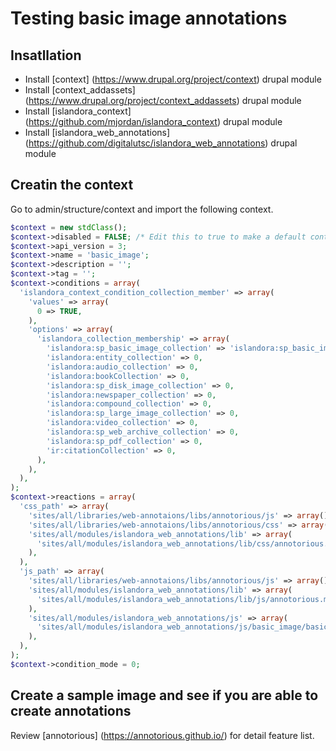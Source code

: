 # Testing basic image annotations

## Insatllation
* Install [context] (https://www.drupal.org/project/context) drupal module
* Install [context_addassets] (https://www.drupal.org/project/context_addassets) drupal module
* Install [islandora_context] (https://github.com/mjordan/islandora_context) drupal module
* Install [islandora_web_annotations] (https://github.com/digitalutsc/islandora_web_annotations) drupal module

## Creatin the context
Go to admin/structure/context and import the following context.

```php
$context = new stdClass();
$context->disabled = FALSE; /* Edit this to true to make a default context disabled initially */
$context->api_version = 3;
$context->name = 'basic_image';
$context->description = '';
$context->tag = '';
$context->conditions = array(
  'islandora_context_condition_collection_member' => array(
    'values' => array(
      0 => TRUE,
    ),
    'options' => array(
      'islandora_collection_membership' => array(
        'islandora:sp_basic_image_collection' => 'islandora:sp_basic_image_collection',
        'islandora:entity_collection' => 0,
        'islandora:audio_collection' => 0,
        'islandora:bookCollection' => 0,
        'islandora:sp_disk_image_collection' => 0,
        'islandora:newspaper_collection' => 0,
        'islandora:compound_collection' => 0,
        'islandora:sp_large_image_collection' => 0,
        'islandora:video_collection' => 0,
        'islandora:sp_web_archive_collection' => 0,
        'islandora:sp_pdf_collection' => 0,
        'ir:citationCollection' => 0,
      ),
    ),
  ),
);
$context->reactions = array(
  'css_path' => array(
    'sites/all/libraries/web-annotaions/libs/annotorious/js' => array(),
    'sites/all/libraries/web-annotaions/libs/annotorious/css' => array(),
    'sites/all/modules/islandora_web_annotations/lib' => array(
      'sites/all/modules/islandora_web_annotations/lib/css/annotorious.css' => 'sites/all/modules/islandora_web_annotations/lib/css/annotorious.css',
    ),
  ),
  'js_path' => array(
    'sites/all/libraries/web-annotaions/libs/annotorious/js' => array(),
    'sites/all/modules/islandora_web_annotations/lib' => array(
      'sites/all/modules/islandora_web_annotations/lib/js/annotorious.min.js' => 'sites/all/modules/islandora_web_annotations/lib/js/annotorious.min.js',
    ),
    'sites/all/modules/islandora_web_annotations/js' => array(
      'sites/all/modules/islandora_web_annotations/js/basic_image/basic_image.js' => 'sites/all/modules/islandora_web_annotations/js/basic_image/basic_image.js',
    ),
  ),
);
$context->condition_mode = 0;
```

## Create a sample image and see if you are able to create annotations
Review [annotorious] (https://annotorious.github.io/)  for detail feature list.

